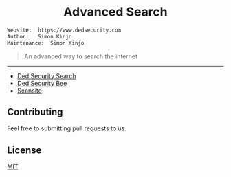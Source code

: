 <h1 align="center">Advanced Search</h1>

```bash
Website:  https://www.dedsecurity.com
Author:   Simon Kinjo
Maintenance:  Simon Kinjo
```

>An advanced way to search the internet
---

* [Ded Security Search](https://github.com/dedsecurity/DedSecuritySearch)
* [Ded Security Bee](https://github.com/dedsecurity/Bee)
* [Scansite](https://github.com/dedsecurity/scansite)

## Contributing
Feel free to submitting pull requests to us.
## License
[MIT](https://opensource.org/licenses/MIT)
